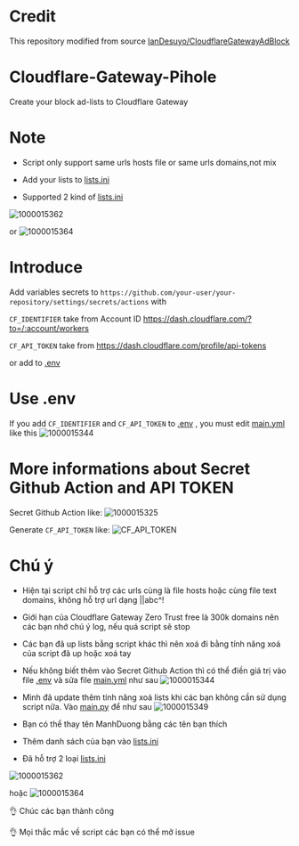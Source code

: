 # Credit
This repository modified from source [IanDesuyo/CloudflareGatewayAdBlock](https://github.com/IanDesuyo/CloudflareGatewayAdBlock)

# Cloudflare-Gateway-Pihole
Create your block ad-lists to Cloudflare Gateway

# Note
* Script only support same urls hosts file or same urls domains,not mix

* Add your lists to [lists.ini](lists.ini)

* Supported 2 kind of [lists.ini](lists.ini)

![1000015362](https://github.com/luxysiv/Cloudflare-Gateway-Pihole/assets/46205571/ce7d552a-aa4b-4fcf-9b69-f0d8287fd2a1)

or
![1000015364](https://github.com/luxysiv/Cloudflare-Gateway-Pihole/assets/46205571/373467b5-1798-4dc5-b49e-a9fdf64a3ad7)


# Introduce
Add variables secrets to 
`https://github.com/your-user/your-repository/settings/secrets/actions`
with

`CF_IDENTIFIER` take from Account ID https://dash.cloudflare.com/?to=/:account/workers

`CF_API_TOKEN` take from https://dash.cloudflare.com/profile/api-tokens

or add to  [.env](.env)

# Use .env

If you add `CF_IDENTIFIER` and `CF_API_TOKEN` to [.env](.env) , you must edit [main.yml](.github/workflows/main.yml) like this 
![1000015344](https://github.com/luxysiv/Cloudflare-Gateway-Pihole/assets/46205571/57bbaf33-daa7-46e5-acdd-4d5f64a69d5f)

# More informations about Secret Github Action and API TOKEN 

Secret Github Action like:
![1000015325](https://github.com/luxysiv/Cloudflare-Gateway-Pihole/assets/46205571/403a1174-cd4e-4854-9911-d03722bbb91b)


Generate `CF_API_TOKEN` like:
![CF_API_TOKEN](https://github.com/luxysiv/Cloudflare-Gateway-Pihole/assets/46205571/a5b90438-26cc-49ae-9a55-5409a90b683f)

# Chú ý 

* Hiện tại script chỉ hỗ trợ các urls cùng là file hosts hoặc cùng file text domains, không hỗ trợ url dạng ||abc^!

* Giới hạn của Cloudflare Gateway Zero Trust free là 300k domains nên các bạn nhớ chú ý log, nếu quá script sẽ stop

* Các bạn đã up lists bằng script khác thì nên xoá đi bằng tính năng xoá của script đã up hoặc xoá tay

* Nếu không biết thêm vào Secret Github Action thì có thể điền giá trị vào file [.env](.env) và sửa file [main.yml](.github/workflows/main.yml) như sau
![1000015344](https://github.com/luxysiv/Cloudflare-Gateway-Pihole/assets/46205571/57bbaf33-daa7-46e5-acdd-4d5f64a69d5f)

* Mình đã update thêm tính năng xoá lists khi các bạn không cần sử dụng script nữa. Vào [main.py](main.py) để như sau
![1000015349](https://github.com/luxysiv/Cloudflare-Gateway-Pihole/assets/46205571/2cfe6b02-09b5-4d92-888e-73ae92a90c59)

* Bạn có thể thay tên ManhDuong bằng các tên bạn thích 

* Thêm danh sách của bạn vào [lists.ini](lists.ini)

* Đã hỗ trợ 2 loại [lists.ini](lists.ini)

![1000015362](https://github.com/luxysiv/Cloudflare-Gateway-Pihole/assets/46205571/ce7d552a-aa4b-4fcf-9b69-f0d8287fd2a1)

hoặc
![1000015364](https://github.com/luxysiv/Cloudflare-Gateway-Pihole/assets/46205571/373467b5-1798-4dc5-b49e-a9fdf64a3ad7)

👌 Chúc các bạn thành công 

👌 Mọi thắc mắc về script các bạn có thể mở issue
